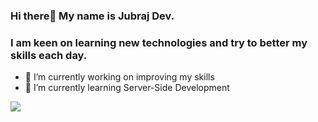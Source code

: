 ### Hi there👋 My name is Jubraj Dev. 
### I am keen on learning new technologies and try to better my skills each day.


- 🔭 I’m currently working on improving my skills
- 🌱 I’m currently learning Server-Side Development


<img src="https://github-readme-stats.vercel.app/api?username=Jubraj001&&show_icons=true&title_color=ffffff&icon_color=bb2acf&text_color=daf7dc&bg_color=151515" />
